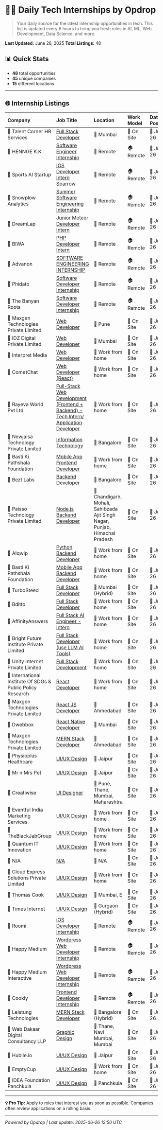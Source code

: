 # 🧑‍💻 Daily Tech Internships by Opdrop

> Your daily source for the latest internship opportunities in tech.
> This list is updated every 6 hours to bring you fresh roles in AI, ML, Web Development, Data Science, and more.

**Last Updated:** June 26, 2025
**Total Listings:** 48

## 📊 Quick Stats

- **48** total opportunities
- **45** unique companies
- **15** different locations

---

## 🌐 Internship Listings

| Company | Job Title | Location | Work Model | Date Posted |
|:---|:---|:---|:---|:---|
| 🏢 Talent Corner HR Services | [Full Stack Developer](https://internshala.com/internship/detail/full-stack-developer-internship-in-mumbai-at-talent-corner-hr-services1750405474) | 📍 Mumbai | 💼 On Site | 📅 Jun 26 |
| 🏢 HENNGE K.K | [Software Engineer Internship](https://remoteok.com/remote-jobs/102971-remote-software-engineer-internship-hennge-k-k) | 📍 Remote | 🏠 Remote | 📅 Jun 26 |
| 🏢 Sports AI Startup | [IOS Developer Intern Sparrow](https://remoteok.com/remote-jobs/100690-remote-ios-developer-intern-sparrow-sports-ai-startup) | 📍 Remote | 🏠 Remote | 📅 Jun 26 |
| 🏢 Snowplow Analytics | [Summer Software Engineering Internship](https://remoteok.com/remote-jobs/66244-remote-summer-software-engineering-internship-snowplow-analytics) | 📍 Remote | 🏠 Remote | 📅 Jun 26 |
| 🏢 DreamLap | [Junior Meteor Developer Intern](https://remoteok.com/remote-jobs/16863-remote-junior-meteor-developer-intern-dreamlap) | 📍 Remote | 🏠 Remote | 📅 Jun 26 |
| 🏢 BIWA | [PHP Developer Intern](https://remoteok.com/remote-jobs/15480-remote-php-developer-intern-biwa) | 📍 Remote | 🏠 Remote | 📅 Jun 26 |
| 🏢 Advanon | [SOFTWARE ENGINEERING INTERNSHIP](https://remoteok.com/remote-jobs/7763-remote-software-engineering-internship-advanon) | 📍 Remote | 🏠 Remote | 📅 Jun 26 |
| 🏢 Phidato | [Software Developer Internship](https://remoteok.com/remote-jobs/6881-remote-software-developer-internship-phidato) | 📍 Remote | 🏠 Remote | 📅 Jun 26 |
| 🏢 The Banyan Roots | [Software Developer Internship](https://remoteok.com/remote-jobs/6880-remote-software-developer-internship-the-banyan-roots) | 📍 Remote | 🏠 Remote | 📅 Jun 26 |
| 🏢 Maxgen Technologies Private Limited | [Web Developer](https://internshala.com/internship/detail/web-developer-internship-in-pune-at-maxgen-technologies-private-limited1748626002) | 📍 Pune | 💼 On Site | 📅 Jun 26 |
| 🏢 IDZ Digital Private Limited | [Web Developer](https://internshala.com/internship/detail/web-developer-internship-in-mumbai-at-idz-digital-private-limited1749452328) | 📍 Mumbai | 💼 On Site | 📅 Jun 26 |
| 🏢 Interpret Media | [Web Developer](https://internshala.com/internship/detail/work-from-home-web-developer-internship-at-interpret-media1747289194) | 📍 Work from home | 💼 On Site | 📅 Jun 26 |
| 🏢 CometChat | [Web Developer (React)](https://internshala.com/internship/detail/work-from-home-web-developer-react-internship-at-cometchat1750332340) | 📍 Work from home | 💼 On Site | 📅 Jun 26 |
| 🏢 Rayeva World Pvt Ltd | [Full-Stack Web Development (Frontend + Backend) - Tech Intern/ Application Developer](https://internshala.com/internship/detail/work-from-home-part-time-full-stack-web-development-frontend-backend-tech-intern-application-developer-internship-at-sucheta-anchaliya1749127563) | 📍 Work from home | 💼 On Site | 📅 Jun 26 |
| 🏢 Newjaisa Technology Private Limited | [Information Technology](https://internshala.com/internship/detail/information-technology-internship-in-bangalore-at-newjaisa-technology-private-limited1748940241) | 📍 Bangalore | 💼 On Site | 📅 Jun 26 |
| 🏢 Basti Ki Pathshala Foundation | [Mobile App Frontend Developer](https://internshala.com/internship/detail/work-from-home-part-time-mobile-app-frontend-developer-internship-at-basti-ki-pathshala-foundation1750424164) | 📍 Work from home | 💼 On Site | 📅 Jun 26 |
| 🏢 Bezt Labs | [Backend Developer](https://internshala.com/internship/detail/backend-developer-internship-in-bangalore-at-bezt-labs1748321031) | 📍 Bangalore | 💼 On Site | 📅 Jun 26 |
| 🏢 Paisso Technology Private Limited | [Node.js Backend Developer](https://internshala.com/internship/detail/nodejs-backend-developer-internship-in-multiple-locations-at-paisso-technology-private-limited1749640655) | 📍 Chandigarh, Mohali, Sahibzada Ajit Singh Nagar, Punjab, Himachal Pradesh | 💼 On Site | 📅 Jun 26 |
| 🏢 AIqwip | [Python Backend Developer](https://internshala.com/internship/detail/work-from-home-python-backend-developer-internship-at-aiqwip1748419739) | 📍 Work from home | 💼 On Site | 📅 Jun 26 |
| 🏢 Basti Ki Pathshala Foundation | [Mobile App Backend Developer](https://internshala.com/internship/detail/work-from-home-part-time-mobile-app-backend-developer-internship-at-basti-ki-pathshala-foundation1750424138) | 📍 Work from home | 💼 On Site | 📅 Jun 26 |
| 🏢 TurboSteed | [Full Stack Developer](https://internshala.com/internship/detail/full-stack-developer-internship-in-mumbai-at-turbosteed1748603514) | 📍 Mumbai                                                                (Hybrid) | 💼 On Site | 📅 Jun 26 |
| 🏢 Bditto | [Full Stack Developer](https://internshala.com/internship/detail/work-from-home-full-stack-developer-internship-at-bditto1748434063) | 📍 Work from home | 💼 On Site | 📅 Jun 26 |
| 🏢 AffinityAnswers | [Full Stack AI Engineer - Intern](https://internshala.com/internship/detail/work-from-home-full-stack-ai-engineer-intern-internship-at-affinityanswers1746598990) | 📍 Work from home | 💼 On Site | 📅 Jun 26 |
| 🏢 Bright Future Institute Private Limited | [Full Stack Developer (use LLM AI Tools)](https://internshala.com/internship/detail/work-from-home-full-stack-developer-use-llm-ai-tools-internship-at-bright-future-institute-private-limited1750148526) | 📍 Work from home | 💼 On Site | 📅 Jun 26 |
| 🏢 Unity Internet Private Limited | [Full Stack Development](https://internshala.com/internship/detail/work-from-home-full-stack-development-internship-at-unity-internet-private-limited1750162015) | 📍 Work from home | 💼 On Site | 📅 Jun 26 |
| 🏢 International Institute Of SDGs & Public Policy Research | [React Developer](https://internshala.com/internship/detail/work-from-home-part-time-react-developer-internship-at-international-institute-of-sdgs-public-policy-research1749639191) | 📍 Work from home | 💼 On Site | 📅 Jun 26 |
| 🏢 Maxgen Technologies Private Limited | [React JS Developer](https://internshala.com/internship/detail/react-js-developer-internship-in-ahmedabad-at-maxgen-technologies-private-limited1748918907) | 📍 Ahmedabad | 💼 On Site | 📅 Jun 26 |
| 🏢 Dwebbox | [React Native Developer](https://internshala.com/internship/detail/react-native-developer-internship-in-mumbai-at-dwebbox1747637816) | 📍 Mumbai | 💼 On Site | 📅 Jun 26 |
| 🏢 Maxgen Technologies Private Limited | [MERN Stack Developer](https://internshala.com/internship/detail/mern-stack-developer-internship-in-ahmedabad-at-maxgen-technologies-private-limited1748315481) | 📍 Ahmedabad | 💼 On Site | 📅 Jun 26 |
| 🏢 Physioplus Healthcare | [UI/UX Design](https://internshala.com/internship/detail/ui-ux-design-internship-in-jaipur-at-physioplus-healthcare1750143985) | 📍 Jaipur | 💼 On Site | 📅 Jun 26 |
| 🏢 Mr n Mrs Pet | [UI/UX Design](https://internshala.com/internship/detail/ui-ux-design-internship-in-jaipur-at-mr-n-mrs-pet1750506702) | 📍 Jaipur | 💼 On Site | 📅 Jun 26 |
| 🏢 Creatiwise | [UI Designer](https://internshala.com/internship/detail/ui-designer-internship-in-multiple-locations-at-creatiwise1750855007) | 📍 Pune, Thane, Mumbai, Maharashtra | 💼 On Site | 📅 Jun 26 |
| 🏢 Eventful India Marketing Services | [UI/UX Design](https://internshala.com/internship/detail/work-from-home-ui-ux-design-internship-at-eventful-india-marketing-services1750594548) | 📍 Work from home | 💼 On Site | 📅 Jun 26 |
| 🏢 TheBlackJabGroup | [UI/UX Design](https://internshala.com/internship/detail/work-from-home-part-time-ui-ux-design-internship-at-theblackjabgroup1749791249) | 📍 Work from home | 💼 On Site | 📅 Jun 26 |
| 🏢 Quantum IT Innovation | [UI/UX Design](https://internshala.com/internship/detail/work-from-home-ui-ux-design-internship-at-quantum-it-innovation1748491231) | 📍 Work from home | 💼 On Site | 📅 Jun 26 |
| 🏢 N/A | [N/A](N/A) | 📍 N/A | 💼 On Site | 📅 Jun 26 |
| 🏢 Cloud Express Solutions Private Limited | [UI/UX Design](https://internshala.com/internship/detail/work-from-home-ui-ux-design-internship-at-cloud-express-solutions-private-limited1746594912) | 📍 Work from home | 💼 On Site | 📅 Jun 26 |
| 🏢 Thomas Cook | [UI/UX Design](https://internshala.com/internship/detail/ui-ux-design-internship-in-multiple-locations-at-thomas-cook1750406572) | 📍 Mumbai, E | 💼 On Site | 📅 Jun 26 |
| 🏢 Times Internet | [UI/UX Design](https://internshala.com/internship/detail/ui-ux-design-internship-in-gurgaon-at-times-internet1748430944) | 📍 Gurgaon                                                                (Hybrid) | 💼 On Site | 📅 Jun 26 |
| 🏢 Roomi | [iOS Developer Internship](https://remoteok.com/remote-jobs/6712-remote-ios-developer-internship-roomi) | 📍 Remote | 🏠 Remote | 📅 Jun 26 |
| 🏢 Happy Medium | [Wordpress Web Developer Internship](https://remoteok.com/remote-jobs/5465-remote-wordpress-web-developer-internship-happy-medium) | 📍 Remote | 🏠 Remote | 📅 Jun 26 |
| 🏢 Happy Medium Interactive | [Wordpress Web Developer Internship](https://remoteok.com/remote-jobs/5469-remote-wordpress-web-developer-internship-happy-medium-interactive) | 📍 Remote | 🏠 Remote | 📅 Jun 26 |
| 🏢 Cookly | [Frontend Developer Internship](https://remoteok.com/remote-jobs/4604-remote-frontend-developer-internship-cookly) | 📍 Remote | 🏠 Remote | 📅 Jun 26 |
| 🏢 Leistung Technologies | [MERN Stack Developer](https://internshala.com/internship/detail/mern-stack-developer-internship-in-bangalore-at-leistung-technologies1750920559) | 📍 Bangalore                                                                (Hybrid) | 💼 On Site | 📅 Jun 26 |
| 🏢 Web Dakaar Digital Consultancy LLP | [Graphic Design](https://internshala.com/internship/detail/graphic-design-internship-in-multiple-locations-at-web-dakaar-digital-consultancy-llp1749105251) | 📍 Thane, Navi Mumbai, Mumbai | 💼 On Site | 📅 Jun 26 |
| 🏢 Hublle.io | [UI/UX Design](https://internshala.com/internship/detail/ui-ux-design-internship-in-jaipur-at-hublleio1750829826) | 📍 Jaipur | 💼 On Site | 📅 Jun 26 |
| 🏢 EmptyCup | [UI/UX Design](https://internshala.com/internship/detail/work-from-home-ui-ux-design-internship-at-emptycup1750912585) | 📍 Work from home | 💼 On Site | 📅 Jun 26 |
| 🏢 IDEA Foundation Panchkula | [UI/UX Design](https://internshala.com/internship/detail/ui-ux-design-internship-in-panchkula-at-idea-foundation-panchkula1750868500) | 📍 Panchkula | 💼 On Site | 📅 Jun 26 |

---

**💡 Pro Tip:** Apply to roles that interest you as soon as possible. Companies often review applications on a rolling basis.

---
*Powered by Opdrop | Last update: 2025-06-26 12:50 UTC*